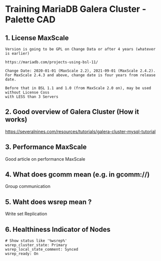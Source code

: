 # Training MariaDB  Galera Cluster - Palette CAD 

## 1. License MaxScale 

```
Version is going to be GPL on Change Data or after 4 years (whatever is earlier) 

https://mariadb.com/projects-using-bsl-11/

Change Date: 2020-01-01 (MaxScale 2.2), 2021-09-01 (MaxScale 2.4.2). For MaxScale 2.4.3 and above, change date is four years from release date.

Before that in BSL 1.1 and 1.0 (from MaxScale 2.0 on), may be used without License Coss
with LESS than 3 Servers 
```

## 2. Good overview of Galera Cluster (How it works) ##

https://severalnines.com/resources/tutorials/galera-cluster-mysql-tutorial

## 3. Performance MaxScale 

Good article on performance MaxScale 

## 4. What does gcomm mean (e.g. in gcomm://) 

Group communication 

## 5. Waht does wsrep mean ? 

Write set Replication 

## 6. Healthiness Indicator of Nodes 

```
# Show status like '%wsrep%'
wsrep_cluster_state: Primary
wsrep_local_state_comment: Synced
wsrep_ready: On
```

